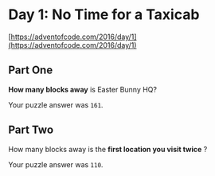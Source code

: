 # Day 1: No Time for a Taxicab

[https://adventofcode.com/2016/day/1](https://adventofcode.com/2016/day/1)

## Part One

**How many blocks away** is Easter Bunny HQ?

Your puzzle answer was `161`.

## Part Two

How many blocks away is the **first location you visit twice** ?

Your puzzle answer was `110`.
